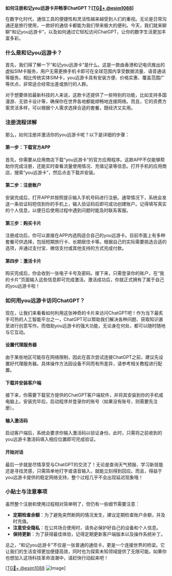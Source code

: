 **如何注册和记you远游卡并畅享ChatGPT？[[TG💪+ @esim1088](https://t.me/s/esim1088)]**

在数字化时代，通信工具的便捷性和灵活性越来越受到人们的重视。无论是日常沟通还是旅行使用，一款好的通信卡都能为我们带来极大的便利。今天，我们就来聊聊“和记you远游卡”，以及如何通过它轻松访问ChatGPT，让你的数字生活更加丰富多彩。

### 什么是和记you远游卡？

首先，我们得了解一下“和记you远游卡”是什么。这是一款由香港和记电讯推出的虚拟SIM卡服务，用户无需更换手机卡即可在全球范围内享受数据流量、语音通话等服务。相比传统实体SIM卡，you远游卡具有安装方便、价格实惠、覆盖范围广等优点，非常适合经常出差或旅行的人群。

对于想要体验最新科技的人来说，这款卡还提供了一些特别的功能，比如支持多国漫游、无锁卡设计等，确保你在世界各地都能顺畅地连接网络。而且，它的资费方案灵活多样，可以根据个人需求选择合适的套餐，既经济又实用。

### 注册流程详解

那么，如何注册并激活你的you远游卡呢？以下是详细的步骤：

#### 第一步：下载官方APP
首先，你需要从应用商店下载“you远游卡”的官方应用程序。这款APP不仅能够帮助你完成注册，还能实时查看流量使用情况、充值记录等信息。打开手机的应用商店，搜索“you远游卡”，然后点击下载并安装。

#### 第二步：注册账户
安装完成后，打开APP并按照提示输入手机号码进行注册。通常情况下，系统会发送一条验证码短信到你的手机上，输入验证码后即可成功创建账户。记得填写真实的个人信息，以便日后使用过程中遇到问题时能及时联系客服。

#### 第三步：购买卡片
注册成功后，你可以直接在APP内选购适合自己的you远游卡。目前市面上有多种套餐可供选择，包括短期旅行卡、长期居住卡等。根据自己的实际需要挑选合适的选项，并通过支付宝、微信支付或其他支持的方式完成付款。

#### 第四步：激活卡片
购买完成后，你会收到一张电子卡号及密码。接下来，只需登录你的账户，在“我的卡片”页面输入这些信息即可完成激活。激活成功后，你就正式拥有了属于自己的you远游卡啦！

### 如何用you远游卡访问ChatGPT？

现在，让我们来看看如何利用这张神奇的卡片来访问ChatGPT吧！作为当下最炙手可热的人工智能平台之一，ChatGPT可以帮助我们解决各种问题、获取知识甚至进行创意写作。而借助you远游卡的强大功能，无论身在何处，都可以随时随地与它互动。

#### 设置代理服务器
由于某些地区可能存在网络限制，因此在首次尝试连接ChatGPT之前，建议先设置好代理服务器。具体操作方法因设备不同而有所差异，请参考相关教程进行配置。

#### 下载并安装客户端
接下来，你需要下载官方提供的ChatGPT客户端软件，并将其安装到你的手机或电脑上。安装完毕后，启动程序并登录你的账号（如果没有账号，则需要先注册）。

#### 输入激活码
启动客户端后，系统会要求你输入激活码以验证身份。此时，只需将之前收到的you远游卡激活码填入相应位置即可完成验证。

#### 开始对话
最后一步就是尽情享受与ChatGPT的交流了！无论是查询天气预报、学习新技能还是寻找灵感，只需简单地打字或语音输入，就能立刻得到回应。而且，得益于you远游卡提供的稳定网络支持，整个过程几乎不会出现延迟现象哦！

### 小贴士与注意事项

虽然整个注册和使用过程相对简单明了，但仍有一些细节需要注意：

- **定期检查余额**：为了避免突然断网的情况发生，建议定期检查账户余额，并及时充值。
- **注意安全隐私**：在公共场合使用时，请务必保护好自己的设备和个人信息。
- **保持更新**：为了获得最佳体验，记得定期更新客户端版本以及操作系统补丁。

总之，“和记you远游卡”不仅是一张普通的通信卡，更是一个连接世界的桥梁。它让我们的生活变得更加便捷高效，同时也为探索未知领域提供了无限可能。如果你也想加入这场科技革命浪潮中，请赶快行动起来吧！

[[TG💪+ @esim1088](https://t.me/s/esim1088) ![Image](https://i.postimg.cc/4NQfJmqS/Snipaste-2025-05-13-00-14-12.png)]